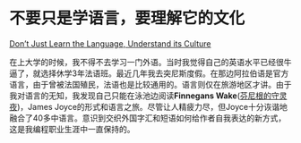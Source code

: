 # 不要只是学语言，要理解它的文化

[Don’t Just Learn the Language, Understand its Culture](https://97-things-every-x-should-know.gitbooks.io/97-things-every-programmer-should-know/content/en/thing_27/)

在上大学的时候，我不得不去学习一门外语。当时我觉得自己的英语水平已经很牛逼了，就选择休学3年法语班。最近几年我去突尼斯度假。在那边阿拉伯语是官方语言，由于曾被法国殖民，法语也是比较通用的。语言则仅在旅游地区才讲。由于我对语言的无知，我发现自己只能在泳池边阅读**Finnegans Wake**([芬尼根的守灵夜](https://zh.wikipedia.org/wiki/%E8%8A%AC%E5%B0%BC%E6%A0%B9%E7%9A%84%E5%AE%88%E7%81%B5%E5%A4%9C))，James Joyce的形式和语言之旅。尽管让人精疲力尽，但Joyce十分诙谐地融合了40多中语言。意识到交织外国字汇和短语如何给作者自我表达的新方式，这是我编程职业生涯中一直保持的。